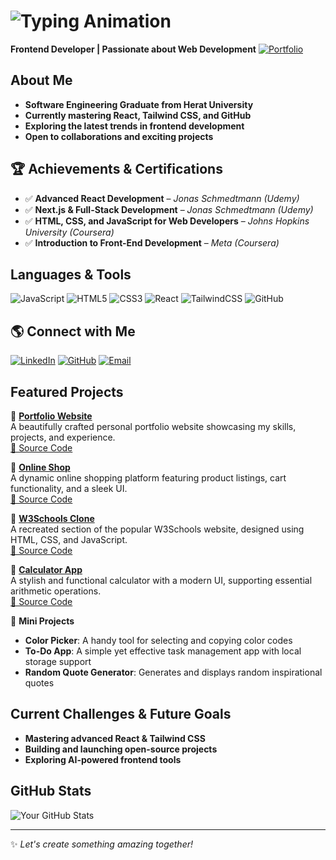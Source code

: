 # ![Typing Animation](https://readme-typing-svg.herokuapp.com?font=Fira+Code&pause=1000&color=36BCF7&center=true&vCenter=true&width=500&lines=Hi+there%2C+I'm+Mohammad+Hasan+Waseq!;Welcome+to+my+GitHub+page!)

 **Frontend Developer | Passionate about Web Development**
 [![Portfolio](https://img.shields.io/badge/Portfolio-lime?style=for-the-badge&logo=firefox&logoColor=black)](https://your-portfolio-link.com)  
 

##  About Me
-  **Software Engineering Graduate from Herat University**
-  **Currently mastering React, Tailwind CSS, and GitHub**
-  **Exploring the latest trends in frontend development**
-  **Open to collaborations and exciting projects**

## 🏆 Achievements & Certifications
- ✅ **Advanced React Development** – *Jonas Schmedtmann (Udemy)*
- ✅ **Next.js & Full-Stack Development** – *Jonas Schmedtmann (Udemy)*
- ✅ **HTML, CSS, and JavaScript for Web Developers** – *Johns Hopkins University (Coursera)*
- ✅ **Introduction to Front-End Development** – *Meta (Coursera)*

## Languages & Tools
![JavaScript](https://img.shields.io/badge/-JavaScript-F7DF1E?style=flat&logo=javascript&logoColor=black)
![HTML5](https://img.shields.io/badge/-HTML5-E34F26?style=flat&logo=html5&logoColor=white)
![CSS3](https://img.shields.io/badge/-CSS3-1572B6?style=flat&logo=css3&logoColor=white)
![React](https://img.shields.io/badge/-React-61DAFB?style=flat&logo=react&logoColor=black)
![TailwindCSS](https://img.shields.io/badge/-TailwindCSS-38B2AC?style=flat&logo=tailwind-css&logoColor=white)
![GitHub](https://img.shields.io/badge/-GitHub-181717?style=flat&logo=github&logoColor=white)

## 🌎 Connect with Me
[![LinkedIn](https://img.shields.io/badge/-LinkedIn-0A66C2?style=flat&logo=linkedin&logoColor=white)](your-linkedin-url)
[![GitHub](https://img.shields.io/badge/-GitHub-181717?style=flat&logo=github&logoColor=white)](your-github-url)
[![Email](https://img.shields.io/badge/-Gmail-D14836?style=flat&logo=gmail&logoColor=white)](mailto:your-email@gmail.com)

## Featured Projects

🔹 **[Portfolio Website](https://your-live-demo-link.com)**  
A beautifully crafted personal portfolio website showcasing my skills, projects, and experience.  
[🔗 Source Code](https://github.com/your-username/portfolio-project)

🔹 **[Online Shop](https://your-live-demo-link.com)**  
A dynamic online shopping platform featuring product listings, cart functionality, and a sleek UI.  
[🔗 Source Code](https://github.com/your-username/online-shop)

🔹 **[W3Schools Clone](https://your-live-demo-link.com)**  
A recreated section of the popular W3Schools website, designed using HTML, CSS, and JavaScript.  
[🔗 Source Code](https://github.com/your-username/w3schools-clone)

🔹 **[Calculator App](https://your-live-demo-link.com)**  
A stylish and functional calculator with a modern UI, supporting essential arithmetic operations.  
[🔗 Source Code](https://github.com/your-username/calculator-project)

🔹 **Mini Projects**  
-  **Color Picker**: A handy tool for selecting and copying color codes  
-  **To-Do App**: A simple yet effective task management app with local storage support  
-  **Random Quote Generator**: Generates and displays random inspirational quotes  



##  Current Challenges & Future Goals
-  **Mastering advanced React & Tailwind CSS**
-  **Building and launching open-source projects**
-  **Exploring AI-powered frontend tools**

##  GitHub Stats
![Your GitHub Stats](https://github-readme-stats.vercel.app/api?username=your-github-username&show_icons=true&theme=tokyonight)

---
✨ _Let's create something amazing together!_

